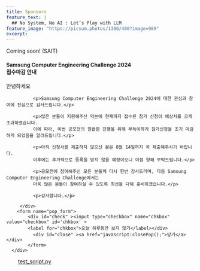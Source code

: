 ```yaml
---
title: Sponsors
feature_text: |
  ## No System, No AI : Let’s Play with LLM
feature_image: "https://picsum.photos/1300/400?image=989"
excerpt:
---
```


Coming soon!
(SAIT)


<!-- layer popup content -->

<div class="layerPopup" id="layer_popup" style="visibility: visible;">
    <div class="layerBox">
        <h4 class="title">Samsung Computer Engineering Challenge 2024<br>접수마감 안내</h4>
        <div class="cont">
            <p>안녕하세요</p>
	      
              <p>Samsung Computer Engineering Challenge 2024에 대한 관심과 참여에 진심으로 감사드립니다.</p>
                
              <p>많은 분들이 지원해주신 덕분에 현재까지 접수된 참가 신청이 예상치를 크게 초과하였습니다.   
              이에 따라, 이번 공모전의 원활한 진행을 위해 부득이하게 참가신청을 조기 마감하게 되었음을 알려드립니다.</p>

              <p>아직 신청서를 제출하지 않으신 분은 8월 14일까지 꼭 제출해주시기 바랍니다.   
              이후에는 추가적으로 등록을 받지 않을 예정이오니 이점 양해 부탁드립니다.</p>
                
              <p>공모전에 참여해주신 모든 분들께 다시 한번 감사드리며, 다음 Samsung Computer Engineering Challenge에서는
              더욱 많은 분들이 참여하실 수 있도록 최선을 다해 준비하겠습니다.</p>

              <p>감사합니다.</p>
                  
         </div>
        <form name="pop_form">
            <div id="check" ><input type="checkbox" name="chkbox" value="checkbox" id='chkbox' >
            <label for="chkbox">오늘 하루동안 보지 않기</label></div>
		      <div id="close" ><a href="javascript:closePop();">닫기</a></div>    
		    </form>
	  </div>
</div>



 &nbsp;&nbsp;&nbsp;&nbsp;&nbsp;&nbsp;&nbsp;&nbsp;<a target="_blank" href="assets/files/test.py">test_script.py</a>

